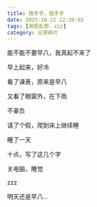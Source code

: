 ```yaml
---
title: 搓手手，搓手手
date: 2025-10-22 22:39:03
tags: [胡思乱想，zzz]
category: 记录碎片
---
```

能不能不要早八，我真起不来了

<!--more-->

早上起来，好冷

看了课表，原来是早八

又看了眼窗外，在下雨

不辜负

请了个假，爬到床上继续睡

睡了一天

十点，写了这几个字

关电脑，睡觉

zzz

明天还是早八...